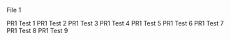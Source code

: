 File 1

PR1 Test 1
PR1 Test 2
PR1 Test 3
PR1 Test 4
PR1 Test 5
PR1 Test 6
PR1 Test 7
PR1 Test 8
PR1 Test 9